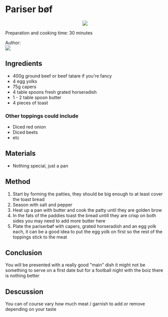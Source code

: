 # Pariser bøf
<p align="center">
<img src="example.png" />
</p>

Preparation and cooking time: 30 minutes

Author:  
<a href="https://discord.com"><img src="https://img.shields.io/badge/Discord-Drillenissen%234268-25?style=for-the-badge&logo=discord" /> </a>  

## Ingredients
* 400g ground beef or beef tatare if you're fancy
* 4 egg yolks
* 75g capers
* 4 table spoons fresh grated horseradish
* 1 - 2 table spoon butter
* 4 pieces of toast

### Other toppings could include
* Diced red onion
* Diced beets
* etc

## Materials
* Nothing special, just a pan

## Method
1. Start by forming the patties, they should be big enough to at least cover the toast bread
2. Season with salt and pepper
3. Heat up a pan with butter and cook the patty until they are golden brow
4. In the fats of the paddies toast the bread untill they are crisp on both sides you may need to add more butter here
5. Plate the pariserbøf with capers, grated horseradish and an egg yolk each, it can be a good idea to put the egg yolk on first so the rest of the toppings stick to the meat

## Conclusion
You will be presented with a really good "main" dish it might not be something to serve on a first date but for a football night with the boiz there is nothing better

## Descussion
You can of course vary how much meat / garnish to add or remove depending on your taste
